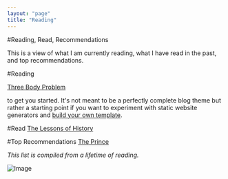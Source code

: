 ```yaml
---
layout: "page"
title: "Reading"
---
```


#Reading, Read, Recommendations

This is a view of what I am currently reading, what I have read in the past, and top recommendations. 

#Reading

[Three Body Problem](https://amzn.to/2Y9ws5A) 

to get you started. It's not meant to be a perfectly complete blog theme but rather a starting point if you want to 
experiment with static website generators and [build your own template](https://ines.io/blog/the-ultimate-guide-static-websites-jekyll).

#Read
[The Lessons of History](https://amzn.to/2H9j8bu) 

#Top Recommendations
[The Prince](https://amzn.to/2Y9ws5A) 

*This list is compiled from a lifetime of reading.*

![Image](https://gallery.mailchimp.com/96050d6198733cfea0f26d4cd/images/60ff21be-ce05-4d5d-83c8-6d8f15ffcdea.jpg)

